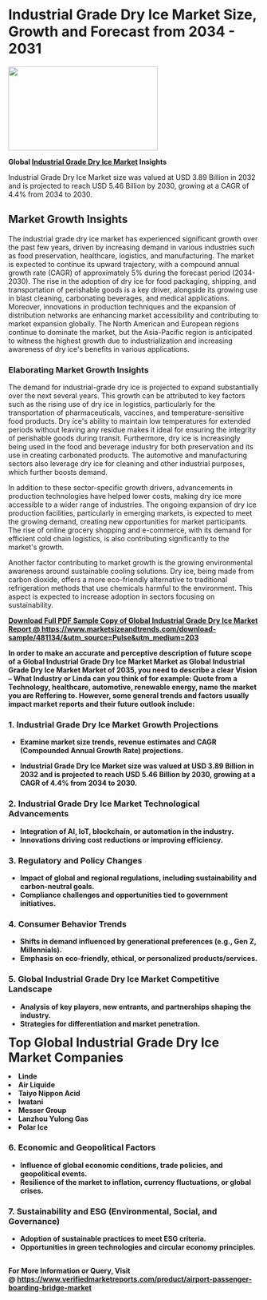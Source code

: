 <H1>Industrial Grade Dry Ice Market Size, Growth and Forecast from 2034 - 2031</H1><img class="aligncenter size-medium wp-image-584254" src="https://thirdeyenews.in/wp-content/uploads/2034/09/Global-Market-Research-300x168.jpeg" alt="" width="300" height="168" /><p><strong>Global&nbsp;<a href="https://www.marketsizeandtrends.com/download-sample/481134/&amp;utm_source=Pulse&amp;utm_medium=203">Industrial Grade Dry Ice Market</a> Insights</strong></p><p>Industrial Grade Dry Ice Market size was valued at USD 3.89 Billion in 2032 and is projected to reach USD 5.46 Billion by 2030, growing at a CAGR of 4.4% from 2034 to 2030.</p><p><h2>Market Growth Insights</h2> <p>The industrial grade dry ice market has experienced significant growth over the past few years, driven by increasing demand in various industries such as food preservation, healthcare, logistics, and manufacturing. The market is expected to continue its upward trajectory, with a compound annual growth rate (CAGR) of approximately 5% during the forecast period (2034-2030). The rise in the adoption of dry ice for food packaging, shipping, and transportation of perishable goods is a key driver, alongside its growing use in blast cleaning, carbonating beverages, and medical applications. Moreover, innovations in production techniques and the expansion of distribution networks are enhancing market accessibility and contributing to market expansion globally. The North American and European regions continue to dominate the market, but the Asia-Pacific region is anticipated to witness the highest growth due to industrialization and increasing awareness of dry ice's benefits in various applications.</p> <p><strong><a href="#"></a></strong></p> <h3>Elaborating Market Growth Insights</h3> <p>The demand for industrial-grade dry ice is projected to expand substantially over the next several years. This growth can be attributed to key factors such as the rising use of dry ice in logistics, particularly for the transportation of pharmaceuticals, vaccines, and temperature-sensitive food products. Dry ice's ability to maintain low temperatures for extended periods without leaving any residue makes it ideal for ensuring the integrity of perishable goods during transit. Furthermore, dry ice is increasingly being used in the food and beverage industry for both preservation and its use in creating carbonated products. The automotive and manufacturing sectors also leverage dry ice for cleaning and other industrial purposes, which further boosts demand.</p> <p>In addition to these sector-specific growth drivers, advancements in production technologies have helped lower costs, making dry ice more accessible to a wider range of industries. The ongoing expansion of dry ice production facilities, particularly in emerging markets, is expected to meet the growing demand, creating new opportunities for market participants. The rise of online grocery shopping and e-commerce, with its demand for efficient cold chain logistics, is also contributing significantly to the market's growth.</p> <p>Another factor contributing to market growth is the growing environmental awareness around sustainable cooling solutions. Dry ice, being made from carbon dioxide, offers a more eco-friendly alternative to traditional refrigeration methods that use chemicals harmful to the environment. This aspect is expected to increase adoption in sectors focusing on sustainability.</p> <p><strong><a href="#"></p><p><span class=""><strong>Download Full PDF Sample Copy of Global Industrial Grade Dry Ice Market Report</strong> @ <a href="https://www.marketsizeandtrends.com/download-sample/481134/&amp;utm_source=Pulse&amp;utm_medium=203" target="_blank">https://www.marketsizeandtrends.com/download-sample/481134/&amp;utm_source=Pulse&amp;utm_medium=203</a></span></p><p>In order to make an accurate and perceptive description of future scope of a Global&nbsp;Industrial Grade Dry Ice Market Market as Global&nbsp;Industrial Grade Dry Ice Market Market of 2035, you need to describe a clear Vision &ndash; What Industry or Linda can you think of for example: Quote from a Technology, healthcare, automotive, renewable energy, name the market you are Reffering to. However, some general trends and factors usually impact market reports and their future outlook include:</p><h3>1.&nbsp;<strong>Industrial Grade Dry Ice Market Growth Projections</strong></h3><ul><li>Examine market size trends, revenue estimates and CAGR (Compounded Annual Growth Rate) projections.</li><li><p>Industrial Grade Dry Ice Market size was valued at USD 3.89 Billion in 2032 and is projected to reach USD 5.46 Billion by 2030, growing at a CAGR of 4.4% from 2034 to 2030.</p></li></ul><h3>2.&nbsp;<strong>Industrial Grade Dry Ice Market Technological Advancements</strong></h3><ul><li>Integration of AI, IoT, blockchain, or automation in the industry.</li><li>Innovations driving cost reductions or improving efficiency.</li></ul><h3>3.&nbsp;<strong>Regulatory and Policy Changes</strong></h3><ul><li>Impact of global and regional regulations, including sustainability and carbon-neutral goals.</li><li>Compliance challenges and opportunities tied to government initiatives.</li></ul><h3>4.&nbsp;<strong>Consumer Behavior Trends</strong></h3><ul><li>Shifts in demand influenced by generational preferences (e.g., Gen Z, Millennials).</li><li>Emphasis on eco-friendly, ethical, or personalized products/services.</li></ul><h3>5.&nbsp;<strong>Global Industrial Grade Dry Ice Market Competitive Landscape</strong></h3><ul><li>Analysis of key players, new entrants, and partnerships shaping the industry.</li><li>Strategies for differentiation and market penetration.</li></ul><p data-pm-slice="1 1 []"><span style="color: inherit; font-family: inherit; font-size: 25px;">Top Global Industrial Grade Dry Ice Market Companies</span></p><div class="" data-test-id=""><p><li>Linde</li><li> Air Liquide</li><li> Taiyo Nippon Acid</li><li> Iwatani</li><li> Messer Group</li><li> Lanzhou Yulong Gas</li><li> Polar Ice</li></p></div><h3>6.&nbsp;<strong>Economic and Geopolitical Factors</strong></h3><ul><li>Influence of global economic conditions, trade policies, and geopolitical events.</li><li>Resilience of the market to inflation, currency fluctuations, or global crises.</li></ul><h3>7.&nbsp;<strong>Sustainability and ESG (Environmental, Social, and Governance)</strong></h3><ul><li>Adoption of sustainable practices to meet ESG criteria.</li><li>Opportunities in green technologies and circular economy principles.</li></ul><h2><strong style="font-size: 14px;">For More Information or Query, Visit @&nbsp;</strong><a style="background-color: #ffffff; font-size: 14px;" href="https://www.marketsizeandtrends.com/report/industrial-grade-dry-ice-market/" target="_blank">https://www.verifiedmarketreports.com/product/airport-passenger-boarding-bridge-market</a></h2>

